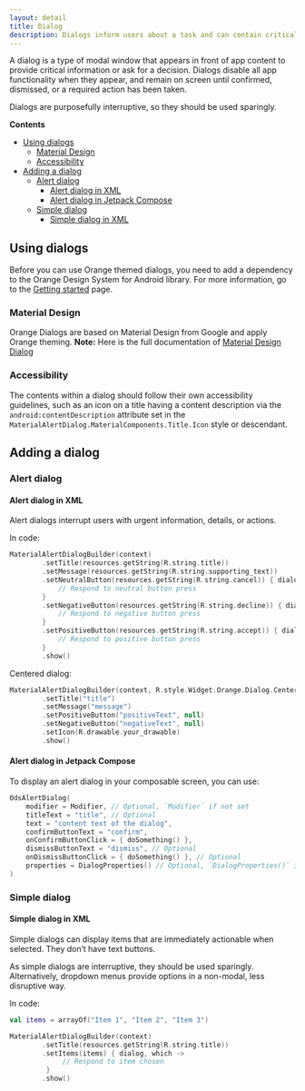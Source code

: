 ```yaml
---
layout: detail
title: Dialog
description: Dialogs inform users about a task and can contain critical information, require decisions, or involve multiple tasks.
---
```


A dialog is a type of modal window that appears in front of app content to
provide critical information or ask for a decision. Dialogs disable all app
functionality when they appear, and remain on screen until confirmed, dismissed,
or a required action has been taken.

Dialogs are purposefully interruptive, so they should be used sparingly.

**Contents**

*   [Using dialogs](#using-dialogs)
    *   [Material Design](#material-design)
    *   [Accessibility](#accessibility)
*   [Adding a dialog](#adding-a-dialog)
    *   [Alert dialog](#alert-dialog)
        * [Alert dialog in XML](#alert-dialog-in-xml)
        * [Alert dialog in Jetpack Compose](#alert-dialog-in-jetpack-compose)
    *   [Simple dialog](#simple-dialog)
        * [Simple dialog in XML](#simple-dialog-in-xml)


## Using dialogs

Before you can use Orange themed dialogs, you need to add a dependency to the Orange Design System
for Android library. For more information, go to the
[Getting started](../home_content.md) page.

### Material Design

Orange Dialogs are based on Material Design from Google and apply Orange theming.
**Note:** Here is the full documentation
of [Material Design Dialog](https://material.io/components/dialogs/)

### Accessibility

The contents within a dialog should follow their own accessibility guidelines,
such as an icon on a title having a content description via the
`android:contentDescription` attribute set in the
`MaterialAlertDialog.MaterialComponents.Title.Icon` style or descendant.

## Adding a dialog

### Alert dialog

#### Alert dialog in XML

Alert dialogs interrupt users with urgent information, details, or actions.

In code:

```kotlin
MaterialAlertDialogBuilder(context)
        .setTitle(resources.getString(R.string.title))
        .setMessage(resources.getString(R.string.supporting_text))
        .setNeutralButton(resources.getString(R.string.cancel)) { dialog, which ->
            // Respond to neutral button press
        }
        .setNegativeButton(resources.getString(R.string.decline)) { dialog, which ->
            // Respond to negative button press
        }
        .setPositiveButton(resources.getString(R.string.accept)) { dialog, which ->
            // Respond to positive button press
        }
        .show()
```

Centered dialog:

```kotlin
MaterialAlertDialogBuilder(context, R.style.Widget.Orange.Dialog.Centered)
        .setTitle("title")
        .setMessage("message")
        .setPositiveButton("positiveText", null)
        .setNegativeButton("negativeText", null)
        .setIcon(R.drawable.your_drawable)
        .show()
```

#### Alert dialog in Jetpack Compose

To display an alert dialog in your composable screen, you can use:

```kotlin
OdsAlertDialog(
    modifier = Modifier, // Optional, `Modifier` if not set
    titleText = "title", // Optional
    text = "content text of the dialog",
    confirmButtonText = "confirm",
    onConfirmButtonClick = { doSomething() },
    dismissButtonText = "dismiss", // Optional
    onDismissButtonClick = { doSomething() }, // Optional
    properties = DialogProperties() // Optional, `DialogProperties()` if not set
)
```

### Simple dialog

#### Simple dialog in XML

Simple dialogs can display items that are immediately actionable when selected.
They don’t have text buttons.

As simple dialogs are interruptive, they should be used sparingly.
Alternatively, dropdown menus provide options in a non-modal, less disruptive
way.

In code:

```kotlin
val items = arrayOf("Item 1", "Item 2", "Item 3")

MaterialAlertDialogBuilder(context)
        .setTitle(resources.getString(R.string.title))
        .setItems(items) { dialog, which ->
             // Respond to item chosen
         }
        .show()
```